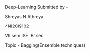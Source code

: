 Deep-Learning
Submitted by -

Shreyas N Athreya

4NI20IS102

VII sem ISE 'B' sec

Topic - Bagging(Ensemble techniques)
